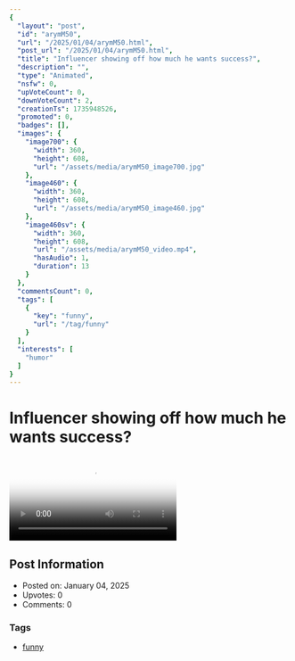 ```yaml
---
{
  "layout": "post",
  "id": "arymM50",
  "url": "/2025/01/04/arymM50.html",
  "post_url": "/2025/01/04/arymM50.html",
  "title": "Influencer showing off how much he wants success?",
  "description": "",
  "type": "Animated",
  "nsfw": 0,
  "upVoteCount": 0,
  "downVoteCount": 2,
  "creationTs": 1735948526,
  "promoted": 0,
  "badges": [],
  "images": {
    "image700": {
      "width": 360,
      "height": 608,
      "url": "/assets/media/arymM50_image700.jpg"
    },
    "image460": {
      "width": 360,
      "height": 608,
      "url": "/assets/media/arymM50_image460.jpg"
    },
    "image460sv": {
      "width": 360,
      "height": 608,
      "url": "/assets/media/arymM50_video.mp4",
      "hasAudio": 1,
      "duration": 13
    }
  },
  "commentsCount": 0,
  "tags": [
    {
      "key": "funny",
      "url": "/tag/funny"
    }
  ],
  "interests": [
    "humor"
  ]
}
---
```


# Influencer showing off how much he wants success?

<video controls playsinline loop poster="/assets/media/arymM50_image460.jpg">
  <source src="/assets/media/arymM50_video.mp4" type="video/mp4">
  Your browser does not support the video tag.
</video>

## Post Information

- Posted on: January 04, 2025
- Upvotes: 0
- Comments: 0

### Tags

- [funny](/tag/funny)
